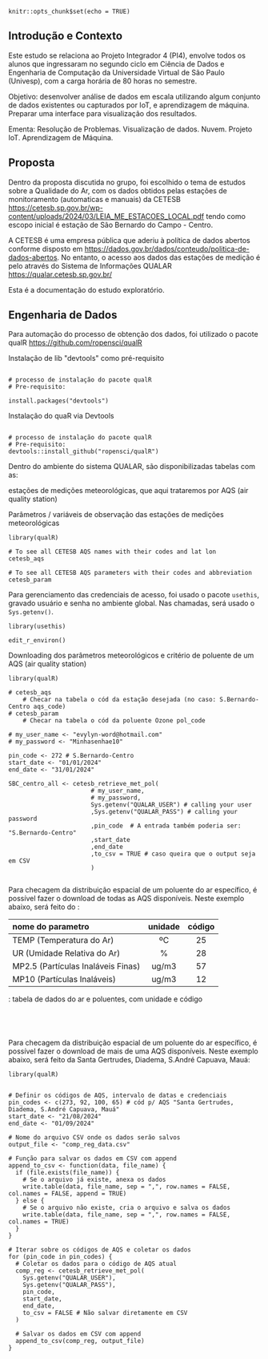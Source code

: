 

```{r setup, include=FALSE}
knitr::opts_chunk$set(echo = TRUE)
```

## Introdução e Contexto

Este estudo se relaciona ao Projeto Integrador 4 (PI4), envolve todos os alunos que ingressaram no segundo ciclo em Ciência de Dados e Engenharia de Computação da Universidade Virtual de São Paulo (Univesp), com a carga horária de 80 horas no semestre.

Objetivo: desenvolver análise de dados em escala utilizando algum conjunto de dados existentes ou capturados por IoT, e aprendizagem de máquina. Preparar uma interface para visualização dos resultados.

Ementa: Resolução de Problemas. Visualização de dados. Nuvem. Projeto IoT. Aprendizagem de Máquina.

## Proposta

Dentro da proposta discutida no grupo, foi escolhido o tema de estudos sobre a Qualidade do Ar, com os dados obtidos pelas estações de monitoramento (automaticas e manuais) da CETESB <https://cetesb.sp.gov.br/wp-content/uploads/2024/03/LEIA_ME_ESTACOES_LOCAL.pdf> tendo como escopo inicial é estação de São Bernardo do Campo - Centro.

A CETESB é uma empresa pública que aderiu à política de dados abertos conforme disposto em <https://dados.gov.br/dados/conteudo/politica-de-dados-abertos>. No entanto, o acesso aos dados das estações de medição é pelo através do Sistema de Informações QUALAR <https://qualar.cetesb.sp.gov.br/>

Esta é a documentação do estudo exploratório.

## Engenharia de Dados

Para automação do processo de obtenção dos dados, foi utilizado o pacote qualR <https://github.com/ropensci/qualR>

Instalação de lib "devtools" como pré-requisito

```{r}

# processo de instalação do pacote qualR
# Pre-requisito:

install.packages("devtools")

```

Instalação do quaR via Devtools

```{r}

# processo de instalação do pacote qualR
# Pre-requisito:
devtools::install_github("ropensci/qualR")

```

Dentro do ambiente do sistema QUALAR, são disponibilizadas tabelas com as:

estações de medições meteorológicas, que aqui trataremos por AQS (air quality station)

Parâmetros / variáveis de observação das estações de medições meteorológicas

```{r}
library(qualR)

# To see all CETESB AQS names with their codes and lat lon
cetesb_aqs

# To see all CETESB AQS parameters with their codes and abbreviation
cetesb_param

```


Para gerenciamento das credenciais de acesso, foi usado o pacote `usethis`, gravado usuário e senha no ambiente global. Nas chamadas, será usado o `Sys.getenv()`.

```{r}
library(usethis)

edit_r_environ()
```

Downloading dos parâmetros meteorológicos e critério de poluente de um AQS (air quality station)

```{r}
library(qualR)

# cetesb_aqs 
    # Checar na tabela o cód da estação desejada (no caso: S.Bernardo-Centro aqs_code) 
# cetesb_param 
    # Checar na tabela o cód da poluente Ozone pol_code
 
# my_user_name <- "evylyn-word@hotmail.com"
# my_password <- "Minhasenhae10"

pin_code <- 272 # S.Bernardo-Centro
start_date <- "01/01/2024"
end_date <- "31/01/2024"

SBC_centro_all <- cetesb_retrieve_met_pol(
                       # my_user_name,
                       # my_password,
                       Sys.getenv("QUALAR_USER") # calling your user
                       ,Sys.getenv("QUALAR_PASS") # calling your password 
                       ,pin_code  # A entrada também poderia ser: "S.Bernardo-Centro"
                       ,start_date
                       ,end_date
                       ,to_csv = TRUE # caso queira que o output seja em CSV
                       )


```

Para checagem da distribuição espacial de um poluente do ar específico, é possível fazer o download de todas as AQS disponíveis. Neste exemplo abaixo, será feito do :

| nome do parametro                  | unidade | código |
|:-----------------------------------|:-------:|:------:|
| TEMP (Temperatura do Ar)           |  ºC     |   25   |
| UR (Umidade Relativa do Ar)        |  %      |   28   |
| MP2.5 (Partículas Inaláveis Finas) |  ug/m3  |   57   |
| MP10 (Partículas Inaláveis)        |  ug/m3  |   12   |

: tabela de dados do ar e poluentes, com unidade e código

```{r}


```


```{r}


```

Para checagem da distribuição espacial de um poluente do ar específico, é possível fazer o download de mais de uma AQS disponíveis. Neste exemplo abaixo, será feito da Santa Gertrudes, Diadema, S.André Capuava, Mauá:


```{r}
library(qualR)


# Definir os códigos de AQS, intervalo de datas e credenciais
pin_codes <- c(273, 92, 100, 65) # cód p/ AQS "Santa Gertrudes, Diadema, S.André Capuava, Mauá"
start_date <- "21/08/2024"
end_date <- "01/09/2024"

# Nome do arquivo CSV onde os dados serão salvos
output_file <- "comp_reg_data.csv"

# Função para salvar os dados em CSV com append
append_to_csv <- function(data, file_name) {
  if (file.exists(file_name)) {
    # Se o arquivo já existe, anexa os dados
    write.table(data, file_name, sep = ",", row.names = FALSE, col.names = FALSE, append = TRUE)
  } else {
    # Se o arquivo não existe, cria o arquivo e salva os dados
    write.table(data, file_name, sep = ",", row.names = FALSE, col.names = TRUE)
  }
}

# Iterar sobre os códigos de AQS e coletar os dados
for (pin_code in pin_codes) {
  # Coletar os dados para o código de AQS atual
  comp_reg <- cetesb_retrieve_met_pol(
    Sys.getenv("QUALAR_USER"),
    Sys.getenv("QUALAR_PASS"),
    pin_code,
    start_date,
    end_date,
    to_csv = FALSE # Não salvar diretamente em CSV
  )
  
  # Salvar os dados em CSV com append
  append_to_csv(comp_reg, output_file)
}

```


